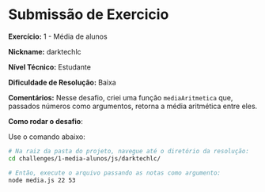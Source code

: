 # Submissão de Exercicio

**Exercício:** 1 - Média de alunos

**Nickname:** darktechlc

**Nível Técnico:** Estudante

**Dificuldade de Resolução:** Baixa

**Comentários:** Nesse desafio, criei uma função `mediaAritmetica` que, passados números como argumentos, retorna a média aritmética entre eles.

**Como rodar o desafio**: 

Use o comando abaixo: 
```bash
# Na raiz da pasta do projeto, navegue até o diretório da resolução:
cd challenges/1-media-alunos/js/darktechlc/

# Então, execute o arquivo passando as notas como argumento:
node media.js 22 53
```